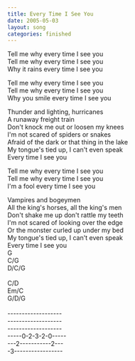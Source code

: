 ```yaml
---
title: Every Time I See You
date: 2005-05-03
layout: song
categories: finished
---
```

Tell me why every time I see you  
Tell me why every time I see you  
Why it rains every time I see you  

Tell me why every time I see you  
Tell me why every time I see you  
Why you smile every time I see you  

<div class="chorus">
  Thunder and lighting, hurricanes<br/>
  A runaway freight train<br/>
  Don't knock me out or loosen my knees<br/>
  I'm not scared of spiders or snakes<br/>
  Afraid of the dark or that thing in the lake<br/>
  My tongue's tied up, I can't even speak<br/>
  Every time I see you
</div>

Tell me why every time I see you  
Tell me why every time I see you  
I'm a fool every time I see you

<div class="chorus">
  Vampires and bogeymen<br/>
  All the king's horses, all the king's men<br/>
  Don't shake me up don't rattle my teeth<br/>
  I'm not scared of looking over the edge<br/>
  Or the monster curled up under my bed<br/>
  My tongue's tied up, I can't even speak<br/>
  Every time I see you
</div>

<div class="chords">
  G<br/>
  C/G<br/>
  D/C/G<br/>
  <br/>
  C/D<br/>
  Em/C<br/>
  G/D/G<br/>
  <br/>
  -------------------<br/>
  -------------------<br/>
  -------------------<br/>
  -----0-2-3-2-0-----<br/>
  ---2-----------2---<br/>
  -3-----------------
</div>

